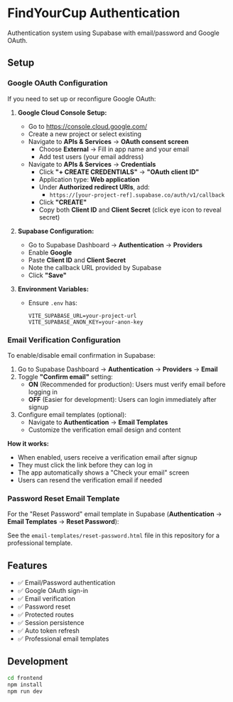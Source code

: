 # FindYourCup Authentication

Authentication system using Supabase with email/password and Google OAuth.

## Setup

### Google OAuth Configuration

If you need to set up or reconfigure Google OAuth:

1. **Google Cloud Console Setup:**

   - Go to https://console.cloud.google.com/
   - Create a new project or select existing
   - Navigate to **APIs & Services** → **OAuth consent screen**
     - Choose **External** → Fill in app name and your email
     - Add test users (your email address)
   - Navigate to **APIs & Services** → **Credentials**
     - Click **"+ CREATE CREDENTIALS"** → **"OAuth client ID"**
     - Application type: **Web application**
     - Under **Authorized redirect URIs**, add:
       - `https://[your-project-ref].supabase.co/auth/v1/callback`
     - Click **"CREATE"**
     - Copy both **Client ID** and **Client Secret** (click eye icon to reveal secret)

2. **Supabase Configuration:**

   - Go to Supabase Dashboard → **Authentication** → **Providers**
   - Enable **Google**
   - Paste **Client ID** and **Client Secret**
   - Note the callback URL provided by Supabase
   - Click **"Save"**

3. **Environment Variables:**
   - Ensure `.env` has:
     ```
     VITE_SUPABASE_URL=your-project-url
     VITE_SUPABASE_ANON_KEY=your-anon-key
     ```

### Email Verification Configuration

To enable/disable email confirmation in Supabase:

1. Go to Supabase Dashboard → **Authentication** → **Providers** → **Email**
2. Toggle **"Confirm email"** setting:
   - **ON** (Recommended for production): Users must verify email before logging in
   - **OFF** (Easier for development): Users can login immediately after signup
3. Configure email templates (optional):
   - Navigate to **Authentication** → **Email Templates**
   - Customize the verification email design and content

**How it works:**

- When enabled, users receive a verification email after signup
- They must click the link before they can log in
- The app automatically shows a "Check your email" screen
- Users can resend the verification email if needed

### Password Reset Email Template

For the "Reset Password" email template in Supabase (**Authentication** → **Email Templates** → **Reset Password**):

See the `email-templates/reset-password.html` file in this repository for a professional template.

## Features

- ✅ Email/Password authentication
- ✅ Google OAuth sign-in
- ✅ Email verification
- ✅ Password reset
- ✅ Protected routes
- ✅ Session persistence
- ✅ Auto token refresh
- ✅ Professional email templates

## Development

```bash
cd frontend
npm install
npm run dev
```
